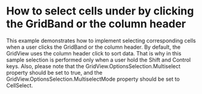 # How to select cells under by clicking the GridBand or the column header


<p>This example demonstrates how to implement selecting corresponding cells when a user clicks the GridBand or the column header. By default, the GridView uses the column header click to sort data. That is why in this sample selection is performed only when a user hold the Shift and Control keys. Also, please note that the GridView.OptionsSelection.Multiselect property should be set to true, and the GridView.OptionsSelection.MultiselectMode property should be set to CellSelect.</p>

<br/>


